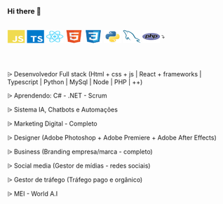 ### Hi there 👋

<div style="display: inline_block"><br>
    <img align="center" alt="world-Js" height="30" width="40" src="https://raw.githubusercontent.com/devicons/devicon/master/icons/javascript/javascript-plain.svg">
    <img align="center" alt="world-Ts" height="30" width="40" src="https://raw.githubusercontent.com/devicons/devicon/master/icons/typescript/typescript-plain.svg">
    <img align="center" alt="world-React" height="30" width="40" src="https://raw.githubusercontent.com/devicons/devicon/master/icons/react/react-original.svg">
    <img align="center" alt="world-HTML" height="30" width="40" src="https://raw.githubusercontent.com/devicons/devicon/master/icons/html5/html5-original.svg">
    <img align="center" alt="world-CSS" height="30" width="40" src="https://raw.githubusercontent.com/devicons/devicon/master/icons/css3/css3-original.svg">
    <img align="center" alt="world-Python" height="30" width="40" src="https://raw.githubusercontent.com/devicons/devicon/master/icons/python/python-original.svg">
    <img align="center" alt="world-Csharp" height="30" width="40" src="https://raw.githubusercontent.com/devicons/devicon/master/icons/mysql/mysql-original.svg">
    <img align="center" alt="world-Csharp" height="30" width="40" src="https://raw.githubusercontent.com/devicons/devicon/master/icons/php/php-original.svg">
    ⤵
</div>

<br><br>

⩥ Desenvolvedor Full stack 
(Html + css + js | React + frameworks | Typescript | Python | MySql | Node | PHP | ++) 

⩥ Aprendendo:
C# - .NET - Scrum

⩥ Sistema IA, Chatbots e Automações

⩥ Marketing Digital - Completo

⩥ Designer 
(Adobe Photoshop + Adobe Premiere + Adobe After Effects) 

⩥ Business
(Branding empresa/marca - completo)

⩥ Social media
(Gestor de mídias -  redes sociais) 

⩥ Gestor de tráfego
(Tráfego pago e orgânico)

⩥ MEI - World A.I

